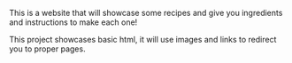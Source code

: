 This is a website that will showcase some recipes and give you ingredients and instructions to make each one!

This project showcases basic html, it will use images and links to redirect you to proper pages.

